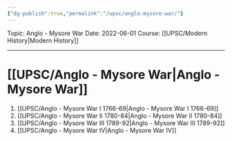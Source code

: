 ```yaml
---
{"dg-publish":true,"permalink":"/upsc/anglo-mysore-war/"}
---
```


Topic: Anglo - Mysore War
Date: 2022-06-01
Course: [[UPSC/Modern History\|Modern History]]


---



# [[UPSC/Anglo - Mysore War\|Anglo - Mysore War]]
1. [[UPSC/Anglo - Mysore War I 1766-69\|Anglo - Mysore War I 1766-69]]
2. [[UPSC/Anglo - Mysore War II 1780-84\|Anglo - Mysore War II 1780-84]]
3. [[UPSC/Anglo - Mysore War III 1789-92\|Anglo - Mysore War III 1789-92]]
4. [[UPSC/Anglo - Mysore War IV\|Anglo - Mysore War IV]] 
